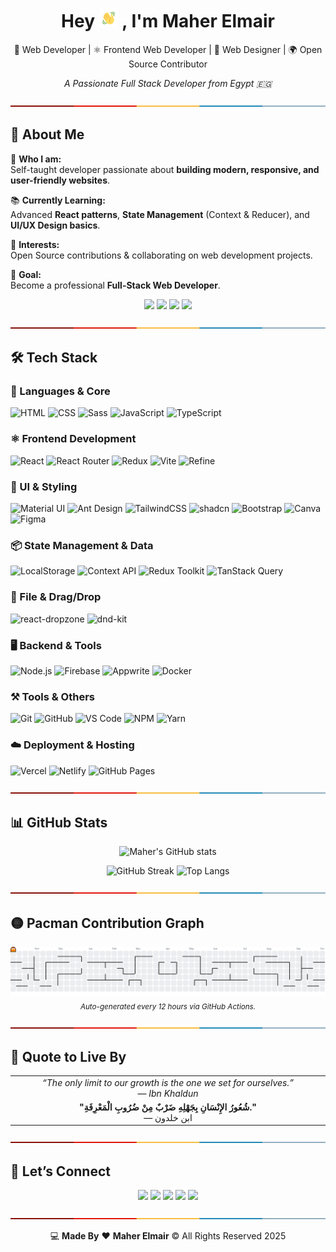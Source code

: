 <div align="center">
  <h1>
    <strong>Hey</strong>
    <img src="assets/images/wave.gif" width="30"> 
    <strong>, I'm Maher Elmair</strong>
  </h1>

  <p>
    🚀 Web Developer | ⚛️ Frontend Web Developer | 🎨 Web Designer | 🌍 Open Source Contributor
  </p>

  <p>
     <em>A Passionate Full Stack Developer from Egypt 🇪🇬</em> 
  </p>
</div>

<p align="center">
  <img src="assets/images/lines.png" width="100%" height="6px" />
</p>

## 🙋 About Me

🌟 **Who I am:**  
Self-taught developer passionate about **building modern, responsive, and user-friendly websites**.  

📚 **Currently Learning:**  
Advanced **React patterns**, **State Management** (Context & Reducer), and **UI/UX Design basics**.  

🚀 **Interests:**  
Open Source contributions & collaborating on web development projects.  

🎯 **Goal:**  
Become a professional **Full-Stack Web Developer**.

<p align="center">
  <!-- Profile Views -->
  <img src="https://komarev.com/ghpvc/?username=Maher-Elmair&label=Profile%20Views&color=blue&style=flat&logo=github&logoColor=white" height="50"/>

  <!-- Followers -->
  <img src="https://img.shields.io/github/followers/Maher-Elmair?label=Followers&color=green&style=flat&logo=github&logoColor=white" height="50"/>

  <!-- Stars -->
  <img src="https://img.shields.io/github/stars/Maher-Elmair?label=Stars&color=yellow&style=flat&logo=github&logoColor=black" height="50"/>

  <!-- Public Repos -->
  <img src="https://img.shields.io/badge/dynamic/json?url=https://api.github.com/users/Maher-Elmair&query=$.public_repos&label=Public%20Repos&color=purple&style=flat&logo=github&logoColor=white" height="50"/>
</p>

<p align="center">
  <img src="assets/images/lines.png" width="100%" height="6px" />
</p>

## 🛠️ Tech Stack  

### 🎨 Languages & Core
![HTML](https://img.shields.io/badge/HTML5-E34F26?style=for-the-badge&logo=html5&logoColor=white)
![CSS](https://img.shields.io/badge/CSS3-1572B6?style=for-the-badge&logo=css&logoColor=white)
![Sass](https://img.shields.io/badge/Sass-CC6699?style=for-the-badge&logo=sass&logoColor=white)
![JavaScript](https://img.shields.io/badge/JavaScript-323330?style=for-the-badge&logo=javascript&logoColor=F7DF1E)
![TypeScript](https://img.shields.io/badge/TypeScript-3178C6?style=for-the-badge&logo=typescript&logoColor=white)

### ⚛️ Frontend Development
![React](https://img.shields.io/badge/React-20232A?style=for-the-badge&logo=react&logoColor=61DAFB)
![React Router](https://img.shields.io/badge/React%20Router-CA4245?style=for-the-badge&logo=react-router&logoColor=white)
![Redux](https://img.shields.io/badge/Redux-593D88?style=for-the-badge&logo=redux&logoColor=white)
![Vite](https://img.shields.io/badge/Vite-646CFF?style=for-the-badge&logo=vite&logoColor=FFD62E)
![Refine](https://img.shields.io/badge/Refine-242938?style=for-the-badge&logo=refine&logoColor=white)

### 🎨 UI & Styling
![Material UI](https://img.shields.io/badge/MUI-007FFF?style=for-the-badge&logo=mui&logoColor=white)
![Ant Design](https://img.shields.io/badge/Ant%20Design-0170FE?style=for-the-badge&logo=ant-design&logoColor=white)
![TailwindCSS](https://img.shields.io/badge/Tailwind%20CSS-06B6D4?style=for-the-badge&logo=tailwindcss&logoColor=white)
![shadcn](https://img.shields.io/badge/shadcn-000000?style=for-the-badge&logo=shadcn/ui&logoColor=white)
![Bootstrap](https://img.shields.io/badge/Bootstrap-7952B3?style=for-the-badge&logo=bootstrap&logoColor=white)
![Canva](https://img.shields.io/badge/Canva-00C4CC?style=for-the-badge&logo=canva&logoColor=white)
![Figma](https://img.shields.io/badge/Figma-F24E1E?style=for-the-badge&logo=figma&logoColor=white)

### 📦 State Management & Data
![LocalStorage](https://img.shields.io/badge/LocalStorage-FFA500?style=for-the-badge&logo=google-chrome&logoColor=white)
![Context API](https://img.shields.io/badge/Context%20API-61DAFB?style=for-the-badge&logo=react&logoColor=black)
![Redux Toolkit](https://img.shields.io/badge/Redux_Toolkit-593D88?style=for-the-badge&logo=redux&logoColor=white)
![TanStack Query](https://img.shields.io/badge/TanStack%20Query-FF4154?style=for-the-badge&logo=react-query&logoColor=white)


### 📂 File & Drag/Drop
![react-dropzone](https://img.shields.io/badge/react--dropzone-20232A?style=for-the-badge&logo=react&logoColor=61DAFB)
![dnd-kit](https://img.shields.io/badge/dnd--kit-000000?style=for-the-badge&logo=react&logoColor=white)

### 🖥️ Backend & Tools
![Node.js](https://img.shields.io/badge/Node.js-339933?style=for-the-badge&logo=node.js&logoColor=white)
![Firebase](https://img.shields.io/badge/Firebase-FFCA28?style=for-the-badge&logo=firebase&logoColor=black)
![Appwrite](https://img.shields.io/badge/Appwrite-F02E65?style=for-the-badge&logo=appwrite&logoColor=white)
![Docker](https://img.shields.io/badge/Docker-2496ED?style=for-the-badge&logo=docker&logoColor=white)

### ⚒️ Tools & Others
![Git](https://img.shields.io/badge/Git-F05033?style=for-the-badge&logo=git&logoColor=white)
![GitHub](https://img.shields.io/badge/GitHub-181717?style=for-the-badge&logo=github&logoColor=white)
![VS Code](https://img.shields.io/badge/VS%20Code-0078d7?style=for-the-badge&logo=visual-studio-code&logoColor=white)
![NPM](https://img.shields.io/badge/NPM-CB3837?style=for-the-badge&logo=npm&logoColor=white)
![Yarn](https://img.shields.io/badge/Yarn-2C8EBB?style=for-the-badge&logo=yarn&logoColor=white)

### ☁️ Deployment & Hosting
![Vercel](https://img.shields.io/badge/Vercel-000000?style=for-the-badge&logo=vercel&logoColor=white)
![Netlify](https://img.shields.io/badge/Netlify-00C7B7?style=for-the-badge&logo=netlify&logoColor=white)
![GitHub Pages](https://img.shields.io/badge/GitHub%20Pages-222222?style=for-the-badge&logo=github&logoColor=white)

<p align="center">
  <img src="assets/images/lines.png" width="100%" height="6px" />
</p>

## 📊 GitHub Stats

<p align="center">
  <img src="https://github-readme-stats.vercel.app/api?username=Maher-Elmair&show_icons=true&theme=radical" alt="Maher's GitHub stats" />
</p>

<p align="center">
  <img src="https://github-readme-streak-stats.herokuapp.com/?user=Maher-Elmair&theme=radical" alt="GitHub Streak" />
  <img src="https://github-readme-stats.vercel.app/api/top-langs/?username=Maher-Elmair&layout=compact&theme=radical" alt="Top Langs" />
</p>

<p align="center">
  <img src="assets/images/lines.png" width="100%" height="6px" />
</p>

## 🟡 Pacman Contribution Graph
<div align="center">
  <picture>
    <source media="(prefers-color-scheme: dark)" srcset="https://raw.githubusercontent.com/Maher-Elmair/Maher-Elmair/output/pacman-contribution-graph-dark.svg" />
    <source media="(prefers-color-scheme: light)" srcset="https://raw.githubusercontent.com/Maher-Elmair/Maher-Elmair/output/pacman-contribution-graph.svg" />
    <img src="https://raw.githubusercontent.com/Maher-Elmair/Maher-Elmair/output/pacman-contribution-graph.svg" alt="Pacman contribution animation" />
  </picture>
  <br/>
  <sub><i>Auto-generated every 12 hours via GitHub Actions.</i></sub>
</div>

<p align="center">
  <img src="assets/images/lines.png" width="100%" height="6px" />
</p>

## 🧠 Quote to Live By

<div align="center">
  <table>
    <tr>
      <td align="center" width="500">
        <i>“The only limit to our growth is the one we set for ourselves.”</i><br>
        — <i>Ibn Khaldun</i>
      </td>
    </tr>
    <tr>
      <td align="center" width="500">
        <b>"شُعُورُ الإِنْسَانِ بِجَهْلِهِ ضَرْبٌ مِنْ ضُرُوبِ الْمَعْرِفَةِ."</b><br>
        — ابن خلدون
      </td>
    </tr>
  </table>
</div>

<p align="center">
  <img src="assets/images/lines.png" width="100%" height="6px" />
</p>

## 🔗 Let’s Connect  

<p align="center">
  <a href="mailto:maher.elmair.dev@gmail.com"><img src="https://img.shields.io/badge/Email-D14836?style=for-the-badge&logo=gmail&logoColor=white" /></a>
  <a href="https://www.linkedin.com/in/maher-elmair"><img src="https://img.shields.io/badge/LinkedIn-0A66C2?style=for-the-badge&logo=linkedin&logoColor=white" /></a>
  <a href="https://x.com/Maher_Elmair"><img src="https://img.shields.io/badge/Twitter-000000?style=for-the-badge&logo=x&logoColor=white" /></a>
  <a href="https://github.com/Maher-Elmair"><img src="https://img.shields.io/badge/GitHub-181717?style=for-the-badge&logo=github&logoColor=white" /></a>
  <a href="https://maher-elmair.github.io/My_Website"><img src="https://img.shields.io/badge/🧑‍💻%20Portfolio-8A2BE2?style=for-the-badge&logoColor=white" /></a>
</p>

<p align="center">
  <img src="assets/images/lines.png" width="100%" height="6px" />
</p>

<p align="center">
  💻 <b>Made By</b> ❤️ <b>Maher Elmair</b> © All Rights Reserved 2025
</p>
